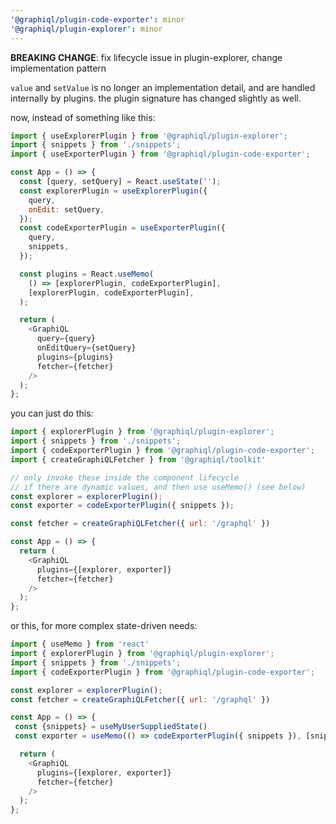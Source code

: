 ```yaml
---
'@graphiql/plugin-code-exporter': minor
'@graphiql/plugin-explorer': minor
---
```


**BREAKING CHANGE**: fix lifecycle issue in plugin-explorer, change implementation pattern

`value` and `setValue` is no longer an implementation detail, and are handled internally by plugins.
the plugin signature has changed slightly as well.

now, instead of something like this:

```js
import { useExplorerPlugin } from '@graphiql/plugin-explorer';
import { snippets } from './snippets';
import { useExporterPlugin } from '@graphiql/plugin-code-exporter';

const App = () => {
  const [query, setQuery] = React.useState('');
  const explorerPlugin = useExplorerPlugin({
    query,
    onEdit: setQuery,
  });
  const codeExporterPlugin = useExporterPlugin({
    query,
    snippets,
  });

  const plugins = React.useMemo(
    () => [explorerPlugin, codeExporterPlugin],
    [explorerPlugin, codeExporterPlugin],
  );

  return (
    <GraphiQL
      query={query}
      onEditQuery={setQuery}
      plugins={plugins}
      fetcher={fetcher}
    />
  );
};
```

you can just do this:

```js
import { explorerPlugin } from '@graphiql/plugin-explorer';
import { snippets } from './snippets';
import { codeExporterPlugin } from '@graphiql/plugin-code-exporter';
import { createGraphiQLFetcher } from '@graphiql/toolkit'

// only invoke these inside the component lifecycle
// if there are dynamic values, and then use useMemo() (see below)
const explorer = explorerPlugin();
const exporter = codeExporterPlugin({ snippets });

const fetcher = createGraphiQLFetcher({ url: '/graphql' })

const App = () => {
  return (
    <GraphiQL
      plugins={[explorer, exporter]}
      fetcher={fetcher}
    />
  );
};
```

or this, for more complex state-driven needs:

```js
import { useMemo } from 'react'
import { explorerPlugin } from '@graphiql/plugin-explorer';
import { snippets } from './snippets';
import { codeExporterPlugin } from '@graphiql/plugin-code-exporter';

const explorer = explorerPlugin();
const fetcher = createGraphiQLFetcher({ url: '/graphql' })

const App = () => {
 const {snippets} = useMyUserSuppliedState()
 const exporter = useMemo(() => codeExporterPlugin({ snippets }), [snippets])

  return (
    <GraphiQL
      plugins={[explorer, exporter]}
      fetcher={fetcher}
    />
  );
};
```
